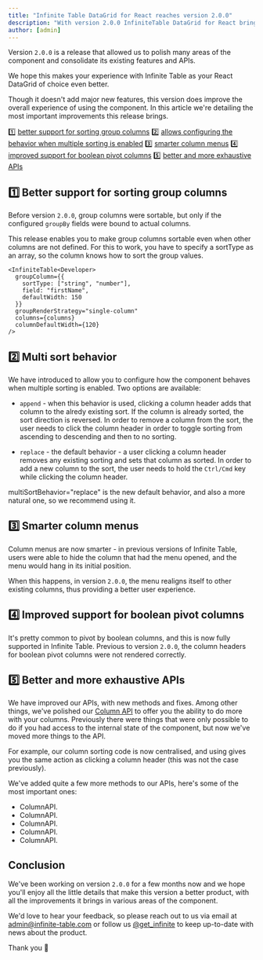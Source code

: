 ```yaml
---
title: "Infinite Table DataGrid for React reaches version 2.0.0"
description: "With version 2.0.0 InfiniteTable DataGrid for React brings lots of fixes and enhancements including support for sorting group columns, better APIs, improved pivoting, smarter column menus and more."
author: [admin]
---
```


Version `2.0.0` is a release that allowed us to polish many areas of the component and consolidate its existing features and APIs.

We hope this makes your experience with Infinite Table as your React DataGrid of choice even better.

Though it doesn't add major new features, this version does improve the overall experience of using the component. In this article we're detailing the most important improvements this release brings.


<Note title="Version 2.0.0 highlights 🎉">

 1️⃣ [better support for sorting group columns](#1-better-support-for-sorting-group-columns)
 2️⃣ [allows configuring the behavior when multiple sorting is enabled](#2-multi-sort-behavior)
 3️⃣ [smarter column menus](#3-smarter-column-menus)
 4️⃣ [improved support for boolean pivot columns](#4-improved-support-for-boolean-pivot-columns)
 5️⃣ [better and more exhaustive APIs](#5-better-and-more-exhaustive-apis)

</Note>

<YTEmbed url="https://www.youtube.com/embed/rhoj66cpzym" />

## 1️⃣ Better support for sorting group columns

Before version `2.0.0`, group columns were sortable, but only if the configured `groupBy` fields were bound to actual columns.

This release enables you to make group columns sortable even when other columns are not defined. For this to work, you have to specify a <PropLink name="columns.sortType">sortType</PropLink> as an array, so the column knows how to sort the group values.

```tsx title="Configuring sortType for group columns"
<InfiniteTable<Developer>
  groupColumn={{
    sortType: ["string", "number"],
    field: "firstName",
    defaultWidth: 150
  }}
  groupRenderStrategy="single-column"
  columns={columns}
  columnDefaultWidth={120}
/>
```
<CSEmbed title="Sorting group columns is now possible" id="sorting-group-columns-forked-gv5n3z" />

## 2️⃣ Multi sort behavior

We have introduced <PropLink name="multiSortBehavior" /> to allow you to configure how the component behaves when multiple sorting is enabled. Two options are available:

* `append` - when this behavior is used, clicking a column header adds that column to the alredy existing sort. If the column is already sorted, the sort direction is reversed. In order to remove a column from the sort, the user needs to click the column header in order to toggle sorting from ascending to descending and then to no sorting.

* `replace` - the default behavior - a user clicking a column header removes any existing sorting and sets that column as sorted. In order to add a new column to the sort, the user needs to hold the `Ctrl/Cmd` key while clicking the column header.

<PropLink name="multiSortBehavior">multiSortBehavior="replace"</PropLink> is the new default behavior, and also a more natural one, so we recommend using it.


<CSEmbed title="Click column headers to see multi sort behavior in action - try clicking 'preferredLanguage' and 'salary'" id="spring-snowflake-mh6wpl" />


## 3️⃣ Smarter column menus

Column menus are now smarter - in previous versions of Infinite Table, users were able to hide the column that had the menu opened, and the menu would hang in its initial position.

When this happens, in version `2.0.0`, the menu realigns itself to other existing columns, thus providing a better user experience.

## 4️⃣ Improved support for boolean pivot columns

It's pretty common to pivot by boolean columns, and this is now fully supported in Infinite Table. Previous to version `2.0.0`, the column headers for boolean pivot columns were not rendered correctly.

<CSEmbed title="Boolean pivot columns are now supported" id="lively-microservice-xtyyk7" />


## 5️⃣ Better and more exhaustive APIs

We have improved our APIs, with new methods and fixes. Among other things, we've polished our [Column API](/docs/reference/column-api) to offer you the ability to do more with your columns. Previously there were things that were only possible to do if you had access to the internal state of the component, but now we've moved more things to the API.

For example, our column sorting code is now centralised, and using <ColumnApiLink name="toggleSort" /> gives you the same action as clicking a column header (this was not the case previously).

We've added quite a few more methods to our APIs, here's some of the most important ones:

 - ColumnAPI.<ColumnApiLink name="toggleSort" />
 - ColumnAPI.<ColumnApiLink name="setSort" />
 - ColumnAPI.<ColumnApiLink name="getSortDir" />
 - ColumnAPI.<ColumnApiLink name="clearSort" />
 - ColumnAPI.<ColumnApiLink name="isSortable" />

## Conclusion

We've been working on version `2.0.0` for a few months now and we hope you'll enjoy all the little details that make this version a better product, with all the improvements it brings in various areas of the component.

We'd love to hear your feedback, so please reach out to us via email at <a href="mailto:admin@infinite-table.com" className=" text-glow " > admin@infinite-table.com </a> or follow us [@get_infinite](https://twitter.com/get_infinite) to keep up-to-date with news about the product. 

Thank you 🙌